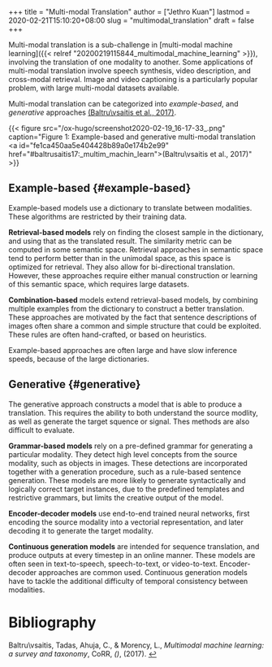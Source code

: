 +++
title = "Multi-modal Translation"
author = ["Jethro Kuan"]
lastmod = 2020-02-21T15:10:20+08:00
slug = "multimodal_translation"
draft = false
+++

Multi-modal translation is a sub-challenge in [multi-modal machine
learning]({{< relref "20200219115844_multimodal_machine_learning" >}}), involving the translation of one modality to another. Some
applications of multi-modal translation involve speech synthesis,
video description, and cross-modal retrieval. Image and video
captioning is a particularly popular problem, with large multi-modal
datasets available.

Multi-modal translation can be categorized into _example-based_, and
_generative_ approaches <a id="fe1ca450aa5e404428b89a0e174b2e99" href="#baltrusaitis17:_multim_machin_learn">(Baltru\vsaitis et al., 2017)</a>.

{{< figure src="/ox-hugo/screenshot2020-02-19_16-17-33_.png" caption="Figure 1: Example-based and generative multi-modal translation <a id=\"fe1ca450aa5e404428b89a0e174b2e99\" href=\"#baltrusaitis17:_multim_machin_learn\">(Baltru\vsaitis et al., 2017)</a>" >}}


## Example-based {#example-based}

Example-based models use a dictionary to translate between modalities.
These algorithms are restricted by their training data.

**Retrieval-based models** rely on finding the closest sample in the
dictionary, and using that as the translated result. The similarity
metric can be computed in some semantic space. Retrieval approaches in
semantic space tend to perform better than in the unimodal space, as
this space is optimized for retrieval. They also allow for
bi-directional translation. However, these approaches require either
manual construction or learning of this semantic space, which requires
large datasets.

**Combination-based** models extend retrieval-based models, by combining
multiple examples from the dictionary to construct a better
translation. These approaches are motivated by the fact that sentence
descriptions of images often share a common and simple structure that
could be exploited. These rules are often hand-crafted, or based on
heuristics.

Example-based approaches are often large and have slow inference
speeds, because of the large dictionaries.


## Generative {#generative}

The generative approach constructs a model that is able to produce a
translation. This requires the ability to both understand the source
modlity, as well as generate the target squence or signal. Thes
methods are also difficult to evaluate.

**Grammar-based models** rely on a pre-defined grammar for generating a
particular modality. They detect high level concepts from the source
modality, such as objects in images. These detections are incorporated
together with a generation procedure, such as a rule-based sentence
generation. These models are more likely to generate syntactically and
logically correct target instances, due to the predefined templates
and restrictive grammars, but limits the creative output of the model.

**Encoder-decoder models** use end-to-end trained neural networks, first
encoding the source modality into a vectorial representation, and
later decoding it to generate the target modality.

**Continuous generation models** are intended for sequence translation,
 and produce outputs at every timestep in an online manner. These
 models are often seen in text-to-speech, speech-to-text, or
 video-to-text. Encoder-decoder approaches are common used. Continuous
 generation models have to tackle the additional difficulty of
 temporal consistency between modalities.

# Bibliography
<a id="baltrusaitis17:_multim_machin_learn" target="_blank">Baltru\vsaitis, Tadas, Ahuja, C., & Morency, L., *Multimodal machine learning: a survey and taxonomy*, CoRR, *()*,  (2017). </a> [↩](#fe1ca450aa5e404428b89a0e174b2e99)
